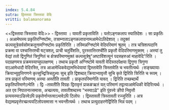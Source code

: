 ```yaml
---
index: 5.4.84
sutra: द्विस्तावा त्रिस्तावा वेदिः
vritti: balamanorama
---
```


<<द्विस्तावा त्रिस्तावा वेदिः>> - द्विस्तावा । यावती प्रकृताविति । यतोऽङ्गकलाप स्यातिदेशः । सा प्रकृतिः । अआमेघस्य प्रकृतिरग्निष्टोमः, तत्राम्नाताऽङ्गकलापानामआमेधेऽतिदेशात् । तदुक्तं कल्पसूत्रे॒सर्वसोमक्रतूनामग्निष्टोमः प्रकृति॑रिति । तस्मिन्नग्निष्टोमे वेदिपरिमाणं श्रुतम् । तत्र चत्रिशत्पदानि प्रक्रमा वा पश्चात्तिरश्ची षट्त्रशत्, प्राची चतुर्विंशतिः, पुरस्तात्तिरश्ची॑ति प्रकृतौ वेदिपरिमाणमुक्तम् । अस्यां तु वेद्यां ततो द्विगुणितं त्रिगुणितं च क्षेत्रपरिमाणमुक्तं कल्पसूत्रेषु"अष्टाविंशत्यूनं पदसहरुआं माहावेदि"रिति । पदग्रहणमत्र प्रक्रमस्याप्युपलक्षणम् । तथाच प्रकृतौ अग्निष्टोमे यावती वेदिस्तदपेक्षया द्विगुणा त्रिगुणा वाऽआमेधादौ वेदिरस्ति, तत्र आआमेधिकवेद्यामभिधेयायां द्विस्तावेति त्रिस्तावेति च भवतीत्यर्थः ।सङ्ख्यायाः क्रियाभ्युवृत्तिगणने कृत्सुच्द्वित्रिचतुभ्र्यः सुच् इति द्विशब्दत् क्रियाभ्यावृत्तौ सुचि कृते द्विरिति त्रिरिति च रूपम् । तत्र प्राकृतं परिमाणम् अस्या अस्तीति तावती । प्राकृतपरिमाणेति यावत् । द्विरिति तच्छब्दार्थे प्रकृतिपरिमाणेऽन्वेति । द्विः -तावतीति विग्रहः द्विरावृत्तं प्राक#ऋतं यत् परिमाणं तद्वत्याआमेधिकी वेदिरित्यर्थः । अत एव निपातनात्समासः, अच्प्रत्ययः, तावतीशब्दस्य "भस्याऽढे" इति पुंवत्त्वे ङीपो निवृत्तौ प्रत्ययस्याऽडित्त्वेऽपि प्रकृतेर्नान्तत्वाऽभावेऽपि टिलोपः । द्विस्तावती त्रिस्तावती रज्जुरिति । अत्र वेद्यामप्रवृत्तेरच्प्रत्ययटिलोपसमासा न भवन्तीत्यर्थः । तथाच प्रत्युदाहरणेद्वि॑रिति भिन्नं पदम् । 